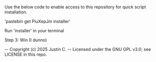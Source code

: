 Use the below code to enable access to this repository for quick script installation.

'pastebin get PiuXepJm installer'

Run 'installer' in your terminal

Step 3: Win (I dunno)

-- Copyright (c) 2025 Justin C.
-- Licensed under the GNU GPL v3.0; see LICENSE in this repo.

